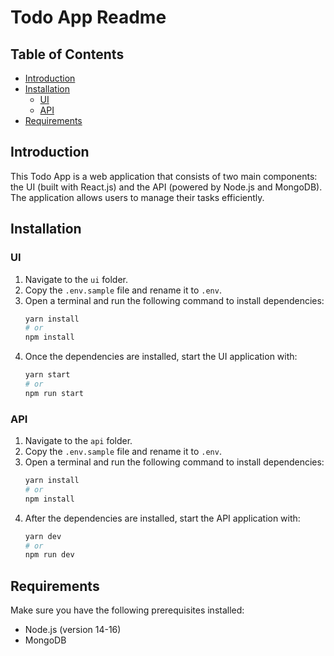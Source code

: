 # Todo App Readme

## Table of Contents
- [Introduction](#introduction)
- [Installation](#installation)
  - [UI](#ui)
  - [API](#api)
- [Requirements](#requirements)

## Introduction
This Todo App is a web application that consists of two main components: the UI (built with React.js) and the API (powered by Node.js and MongoDB). The application allows users to manage their tasks efficiently.

## Installation

### UI

1. Navigate to the `ui` folder.
2. Copy the `.env.sample` file and rename it to `.env`.
3. Open a terminal and run the following command to install dependencies:
   ```bash
   yarn install
   # or
   npm install
   ```
4. Once the dependencies are installed, start the UI application with:
   ```bash
   yarn start
   # or
   npm run start
   ```

### API

1. Navigate to the `api` folder.
2. Copy the `.env.sample` file and rename it to `.env`.
3. Open a terminal and run the following command to install dependencies:
   ```bash
   yarn install
   # or
   npm install
   ```
4. After the dependencies are installed, start the API application with:
   ```bash
   yarn dev
   # or
   npm run dev
   ```

## Requirements

Make sure you have the following prerequisites installed:

- Node.js (version 14-16)
- MongoDB
